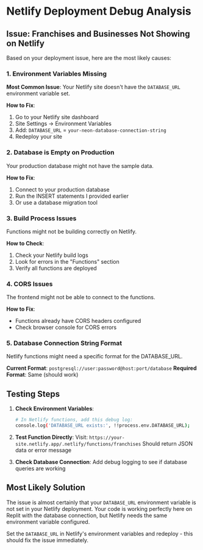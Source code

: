 # Netlify Deployment Debug Analysis

## Issue: Franchises and Businesses Not Showing on Netlify

Based on your deployment issue, here are the most likely causes:

### 1. **Environment Variables Missing**
**Most Common Issue**: Your Netlify site doesn't have the `DATABASE_URL` environment variable set.

**How to Fix**:
1. Go to your Netlify site dashboard
2. Site Settings → Environment Variables
3. Add: `DATABASE_URL` = `your-neon-database-connection-string`
4. Redeploy your site

### 2. **Database is Empty on Production**
Your production database might not have the sample data.

**How to Fix**:
1. Connect to your production database
2. Run the INSERT statements I provided earlier
3. Or use a database migration tool

### 3. **Build Process Issues**
Functions might not be building correctly on Netlify.

**How to Check**:
1. Check your Netlify build logs
2. Look for errors in the "Functions" section
3. Verify all functions are deployed

### 4. **CORS Issues**
The frontend might not be able to connect to the functions.

**How to Fix**:
- Functions already have CORS headers configured
- Check browser console for CORS errors

### 5. **Database Connection String Format**
Netlify functions might need a specific format for the DATABASE_URL.

**Current Format**: `postgresql://user:password@host:port/database`
**Required Format**: Same (should work)

## Testing Steps

1. **Check Environment Variables**:
   ```bash
   # In Netlify functions, add this debug log:
   console.log('DATABASE_URL exists:', !!process.env.DATABASE_URL);
   ```

2. **Test Function Directly**:
   Visit: `https://your-site.netlify.app/.netlify/functions/franchises`
   Should return JSON data or error message

3. **Check Database Connection**:
   Add debug logging to see if database queries are working

## Most Likely Solution

The issue is almost certainly that your `DATABASE_URL` environment variable is not set in your Netlify deployment. Your code is working perfectly here on Replit with the database connection, but Netlify needs the same environment variable configured.

Set the `DATABASE_URL` in Netlify's environment variables and redeploy - this should fix the issue immediately.